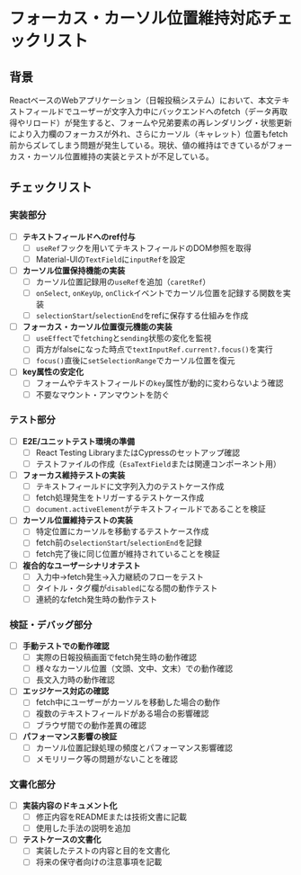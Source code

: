 # フォーカス・カーソル位置維持対応チェックリスト

## 背景

ReactベースのWebアプリケーション（日報投稿システム）において、本文テキストフィールドでユーザーが文字入力中にバックエンドへのfetch（データ再取得やリロード）が発生すると、フォームや兄弟要素の再レンダリング・状態更新により入力欄のフォーカスが外れ、さらにカーソル（キャレット）位置もfetch前からズレてしまう問題が発生している。現状、値の維持はできているがフォーカス・カーソル位置維持の実装とテストが不足している。

## チェックリスト

### 実装部分

- [ ] **テキストフィールドへのref付与**
  - [ ] `useRef`フックを用いてテキストフィールドのDOM参照を取得
  - [ ] Material-UIの`TextField`に`inputRef`を設定

- [ ] **カーソル位置保持機能の実装**
  - [ ] カーソル位置記録用の`useRef`を追加（`caretRef`）
  - [ ] `onSelect`, `onKeyUp`, `onClick`イベントでカーソル位置を記録する関数を実装
  - [ ] `selectionStart`/`selectionEnd`をrefに保存する仕組みを作成

- [ ] **フォーカス・カーソル位置復元機能の実装**
  - [ ] `useEffect`で`fetching`と`sending`状態の変化を監視
  - [ ] 両方がfalseになった時点で`textInputRef.current?.focus()`を実行
  - [ ] `focus()`直後に`setSelectionRange`でカーソル位置を復元

- [ ] **key属性の安定化**
  - [ ] フォームやテキストフィールドの`key`属性が動的に変わらないよう確認
  - [ ] 不要なマウント・アンマウントを防ぐ

### テスト部分

- [ ] **E2E/ユニットテスト環境の準備**
  - [ ] React Testing LibraryまたはCypressのセットアップ確認
  - [ ] テストファイルの作成（`EsaTextField`または関連コンポーネント用）

- [ ] **フォーカス維持テストの実装**
  - [ ] テキストフィールドに文字列入力のテストケース作成
  - [ ] fetch処理発生をトリガーするテストケース作成
  - [ ] `document.activeElement`がテキストフィールドであることを検証

- [ ] **カーソル位置維持テストの実装**
  - [ ] 特定位置にカーソルを移動するテストケース作成
  - [ ] fetch前の`selectionStart`/`selectionEnd`を記録
  - [ ] fetch完了後に同じ位置が維持されていることを検証

- [ ] **複合的なユーザーシナリオテスト**
  - [ ] 入力中→fetch発生→入力継続のフローをテスト
  - [ ] タイトル・タグ欄が`disabled`になる間の動作テスト
  - [ ] 連続的なfetch発生時の動作テスト

### 検証・デバッグ部分

- [ ] **手動テストでの動作確認**
  - [ ] 実際の日報投稿画面でfetch発生時の動作確認
  - [ ] 様々なカーソル位置（文頭、文中、文末）での動作確認
  - [ ] 長文入力時の動作確認

- [ ] **エッジケース対応の確認**
  - [ ] fetch中にユーザーがカーソルを移動した場合の動作
  - [ ] 複数のテキストフィールドがある場合の影響確認
  - [ ] ブラウザ間での動作差異の確認

- [ ] **パフォーマンス影響の検証**
  - [ ] カーソル位置記録処理の頻度とパフォーマンス影響確認
  - [ ] メモリリーク等の問題がないことを確認

### 文書化部分

- [ ] **実装内容のドキュメント化**
  - [ ] 修正内容をREADMEまたは技術文書に記載
  - [ ] 使用した手法の説明を追加

- [ ] **テストケースの文書化**
  - [ ] 実装したテストの内容と目的を文書化
  - [ ] 将来の保守者向けの注意事項を記載

